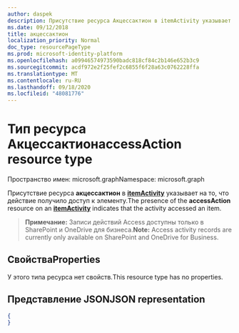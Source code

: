 ```yaml
---
author: daspek
description: Присутствие ресурса Акцессактион в itemActivity указывает на то, что действие получило доступ к элементу.
ms.date: 09/12/2018
title: акцессактион
localization_priority: Normal
doc_type: resourcePageType
ms.prod: microsoft-identity-platform
ms.openlocfilehash: a09946574973590badc818cf84c2b146e652b3c9
ms.sourcegitcommit: acdf972e2f25fef2c6855f6f28a63c0762228ffa
ms.translationtype: MT
ms.contentlocale: ru-RU
ms.lasthandoff: 09/18/2020
ms.locfileid: "48081776"
---
```

# <a name="accessaction-resource-type"></a><span data-ttu-id="2921a-103">Тип ресурса Акцессактион</span><span class="sxs-lookup"><span data-stu-id="2921a-103">accessAction resource type</span></span>

<span data-ttu-id="2921a-104">Пространство имен: microsoft.graph</span><span class="sxs-lookup"><span data-stu-id="2921a-104">Namespace: microsoft.graph</span></span>



<span data-ttu-id="2921a-105">Присутствие ресурса **акцессактион** в [**itemActivity**][activity] указывает на то, что действие получило доступ к элементу.</span><span class="sxs-lookup"><span data-stu-id="2921a-105">The presence of the **accessAction** resource on an [**itemActivity**][activity] indicates that the activity accessed an item.</span></span>

><span data-ttu-id="2921a-106">**Примечание:** Записи действий Access доступны только в SharePoint и OneDrive для бизнеса.</span><span class="sxs-lookup"><span data-stu-id="2921a-106">**Note:** Access activity records are currently only available on SharePoint and OneDrive for Business.</span></span>

[activity]: itemactivity.md

## <a name="properties"></a><span data-ttu-id="2921a-107">Свойства</span><span class="sxs-lookup"><span data-stu-id="2921a-107">Properties</span></span>

<span data-ttu-id="2921a-108">У этого типа ресурса нет свойств.</span><span class="sxs-lookup"><span data-stu-id="2921a-108">This resource type has no properties.</span></span>

## <a name="json-representation"></a><span data-ttu-id="2921a-109">Представление JSON</span><span class="sxs-lookup"><span data-stu-id="2921a-109">JSON representation</span></span>

<!-- {
  "blockType": "resource",
  "optionalProperties": [ ],
  "@type": "microsoft.graph.accessAction"
}-->

```json
{
}
```


<!--
{
  "type": "#page.annotation",
  "description": "The AccessAction object provides information about accesses of an item.",
  "keywords": "activities,activity,action,access",
  "section": "documentation",
  "tocPath": "Resources/AccessAction",
  "suppressions": []
}
-->


